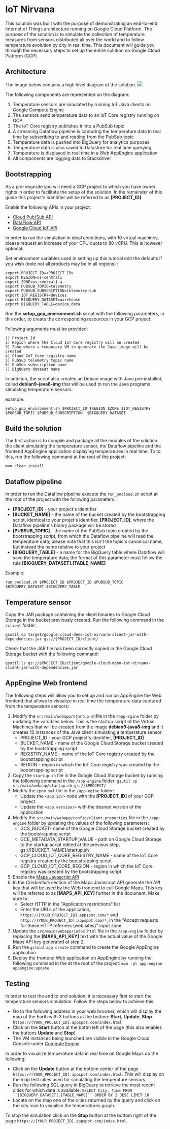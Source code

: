 # IoT Nirvana

This solution was built with the purpose of demonstrating an end-to-end
Internet of Things architecture running on Google Cloud Platform. The purpose of
the solution is to simulate the collection of temperature measures from sensors
distributed all over the world and to follow temperature evolution by city in
real time. This document will guide you through the necessary steps to set up
the entire solution on Google Cloud Platform (GCP).

## Architecture

The image below contains a high level diagram of the solution.
![](img/architecture.png)

The following components are represented on the diagram:

1. Temperature sensors are simulated by running IoT Java clients on Google Compute
   Engine
2. The sensors send temperature data to an IoT Core registry running on GCP
3. The IoT Core registry publishes it into a PubSub topic
4. A streaming Dataflow pipeline is capturing the temperature data in real time
   by subscribing to and reading from the PubSub topic
5. Temperature data is pushed into BigQuery for analytics purposes
6. Temperature data is also saved to Datastore for real time querying
7. Temperature is displayed in real time in a Web AppEngine application
8. All components are logging data to Stackdriver

## Bootstrapping

As a pre-requisite you will need a GCP project to which you have owner rights
in order to facilitate the setup of the solution. In the remainder of this guide
this project's identifier will be referred to as **[PROJECT_ID]**.

Enable the following APIs in your project:

* [Cloud Pub/Sub API](https://console.cloud.google.com/apis/api/pubsub.googleapis.com)
* [DataFlow API](https://console.cloud.google.com/apis/api/dataflow.googleapis.com)
* [Google Cloud IoT API](https://console.cloud.google.com/apis/library/cloudiot.googleapis.com)

In order to run the simulation in ideal conditions, with 10 virtual machines,
please request an increase of your CPU quota to 80 vCPU. This is however
optional.

Set environment variables used in setting up this tutorial edit the defaults if you wish (note not all products may be in all regions) :

```
export PROJECT_ID=<PROJECT_ID>
export REGION=us-central1
export ZONE=us-central1-a
export PUBSUB_TOPIC=telemetry
export PUBSUB_SUBSCRIPTION=telemetry-sub
export IOT_REGISTRY=devices
export BIGQUERY_DATASET=warehouse
export BIGQUERY_TABLE=device_data
```
Run the **setup_gcp_environment.sh** script with the following parameters, in
this order, to create the corresponding resources in your GCP project:

Following arguments must be provided:

    1) Project Id
    2) Region where the Cloud IoT Core registry will be created
    3) Zone where a temporary VM to generate the Java image will be created
    4) Cloud IoT Core registry name
    5) PubSub telemetry topic name
    6) PubSub subscription name
    7) BigQuery dataset name

In addition, the script also creates an Debian image with Java pre-installed,
called **debian9-java8-img** that will be used to run the Java programs
simulating temperature sensors.

example:

`setup_gcp_environment.sh $PROJECT_ID $REGION $ZONE $IOT_REGISTRY $PUBSUB_TOPIC $PUBSUB_SUBSCRIPTION  $BIGQUERY_DATASET`

## Build the solution

The first action is to compile and package all the modules of the solution: the
client simulating the temperature sensor, the Dataflow pipeline and the frontend
AppEngine application displaying temperatures in real time. To to this, run the
following command at the root of the project:

`mvn clean install`

## Dataflow pipeline

In order to run the Dataflow pipeline execute the `run_oncloud.sh` script at the
root of the project with the following parameters:

* **[PROJECT_ID]** - your project's identifier
* **[BUCKET_NAME]** - the name of the bucket created by the bootstrapping
  script, identical to your projet's identifier, **[PROJECT_ID]**, where the
  Dataflow pipeline's binary package will be stored
* **[PUBSUB_TOPIC]** - the name of the PubSub topic created by the bootstrapping
  script, from which the Dataflow pipeline will read the temperature data;
  please note that this isn't the topic's canonical name, but instead the name
  relative to your project
* **[BIGQUERY_TABLE]** - a name for the BigQuery table where Dataflow will save
  the temperature data; the format of this parameter must follow the rule
  **[BIGQUERY_DATASET].[TABLE_NAME]**

Example:

`run_oncloud.sh $PROJECT_ID $PROJECT_ID $PUBSUB_TOPIC $BIGQUERY_DATASET.$BIGQUERY_TABLE`

## Temperature sensor

Copy the JAR package containing the client binaries to Google Cloud Storage in
the bucket previously created. Run the following command in the `/client`
folder:

`gsutil cp target/google-cloud-demo-iot-nirvana-client-jar-with-dependencies.jar gs://$PROJECT_ID/client/`

Check that the JAR file has been correctly copied in the Google Cloud Storage
bucket with the following command:

`gsutil ls gs://$PROJECT_ID/client/google-cloud-demo-iot-nirvana-client-jar-with-dependencies.jar`

## AppEngine Web frontend

The following steps will allow you to set up and run on AppEngine the Web
frontend that allows to visualize in real time the temperature data captured
from the temperature sensors:
1. Modify the `src/main/webapp/startup.sh`file in the `/app-egine` folder by
   updating the variables below. This is the startup script of the Virtual
   Machines that will be created from the image **debian9-java8-img** and it
   creates 10 instances of the Java client simulating a temperature sensor.
   * PROJECT_ID - your GCP project's identifier, **[PROJECT_ID]**
   * BUCKET_NAME - name of the Google Cloud Storage bucket created by the
     bootstrapping script
   * REGISTRY_NAME - name of the IoT Core registry created by the bootstrapping
     script
   * REGION - region in which the IoT Core registry was created by the
     bootstrapping script
2. Copy the `startup.sh` file in the Google Cloud Storage bucket by running the
   following command in the `/app-engine` folder:
   `gsutil cp src/main/webapp/startup.sh gs://$PROJECT/`
3. Modify the `/pom.xml` file in the `/app-egine` folder:
   * Update the `<app.id/>` node with the **[PROJECT_ID]** of your GCP project
   * Update the `<app.version/>` with the desired version of the application
4. Modify the `src/main/webapp/config/client.properties` file in the
   `/app-engine` folder by updating the values of the following parameters:
   * GCS_BUCKET- name of the Google Cloud Storage bucket created by the
     bootstrapping script
   * GCE_METADATA_STARTUP_VALUE - path on Google Cloud Storage to the startup
     script edited at the previous step, gs://[BUCKET_NAME]/startup.sh
   * GCP_CLOUD_IOT_CORE_REGISTRY_NAME - name of the IoT Core registry created by
     the bootstrapping script
   * GCP_CLOUD_IOT_CORE_REGION - region in which the IoT Core registry was
     created by the bootstrapping script
5. Enable the [Maps Javascript API](https://console.cloud.google.com/apis/library/maps-backend.googleapis.com)
6. In the *Credentials* section of the Maps Javascript API generate the API key
   that will be used by the Web frontend to call Google Maps. This key will be
   referred to as **[MAPS_API_KEY]** further in the document. Make sure to:
   * Select HTTP in the "Application restrictions" list
   * Enter the URLs of the application, `https://[YOUR_PROJECT_ID].appspot.com/*`
     and `http://[YOUR_PROJECT_ID].appspot.com/*`, in the "Accept requests for
     these HTTP referrers (web sites)" input zone
7. Update the `src/main/webapp/index.html` file in the `/app-engine` folder by
   replacing the **[MAPS_API_KEY]** text with the actual value of the Google
   Maps API key generated at step 2.
8. Run the `gcloud app create` command to create the Google AppEngine
   application
9. Deploy the frontend Web application on AppEngine by running the following
   command in the at the root of the project:
   `mvn -pl app-engine appengine:update`

## Testing

In order to test the end to end solution, it is necessary first to start the
temperature sensors simulation. Follow the steps below to achieve this:

* Go to the following address in your web browser, which will display the map
  of the Earth with 3 buttons at the bottom: **Start**, **Update**, **Stop**
  `https://[YOUR_PROJECT_ID].appspot.com/index.html`
* Click on the **Start** button at the bottm left of the page (this also
  enables the buttons **Update** and **Stop**)
* The VM instances being launched are visible in the Google Cloud Console under
  [Compute Engine](https://console.cloud.google.com/compute/instances)

In order to visualize temperature data in real time on Google Maps do the
following:

* Click on the **Update** button at the bottom center of the page
  `https://[YOUR_PROJECT_ID].appspot.com/index.html`. This will display on the
  map test cities used for simulating the temperature sensors.
* Run the following SQL query in BigQuery to retrieve the most recent cities for
  which data is available:
  `SELECT City, Time FROM ``[BIGQUERY_DATASET].[TABLE_NAME]`` ORDER BY 2 DESC LIMIT 10`
* Locate on the map one of the cities returned by the query and click on the
  city icon to visualise the temperatures graph.

To stop the simulation click on the **Stop** button at the bottom right of the
page `https://[YOUR_PROJECT_ID].appspot.com/index.html`.

